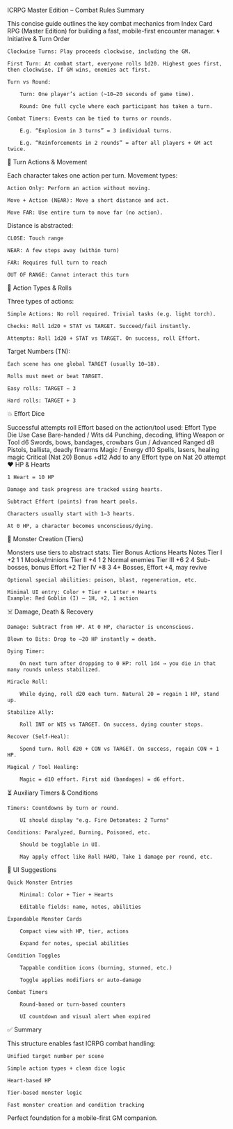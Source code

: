 ICRPG Master Edition – Combat Rules Summary

This concise guide outlines the key combat mechanics from Index Card RPG (Master Edition) for building a fast, mobile-first encounter manager.
🌀 Initiative & Turn Order

    Clockwise Turns: Play proceeds clockwise, including the GM.

    First Turn: At combat start, everyone rolls 1d20. Highest goes first, then clockwise. If GM wins, enemies act first.

    Turn vs Round:

        Turn: One player’s action (~10–20 seconds of game time).

        Round: One full cycle where each participant has taken a turn.

    Combat Timers: Events can be tied to turns or rounds.

        E.g. “Explosion in 3 turns” = 3 individual turns.

        E.g. “Reinforcements in 2 rounds” = after all players + GM act twice.

🧭 Turn Actions & Movement

Each character takes one action per turn. Movement types:

    Action Only: Perform an action without moving.

    Move + Action (NEAR): Move a short distance and act.

    Move FAR: Use entire turn to move far (no action).

Distance is abstracted:

    CLOSE: Touch range

    NEAR: A few steps away (within turn)

    FAR: Requires full turn to reach

    OUT OF RANGE: Cannot interact this turn

🎲 Action Types & Rolls

Three types of actions:

    Simple Actions: No roll required. Trivial tasks (e.g. light torch).

    Checks: Roll 1d20 + STAT vs TARGET. Succeed/fail instantly.

    Attempts: Roll 1d20 + STAT vs TARGET. On success, roll Effort.

Target Numbers (TN):

    Each scene has one global TARGET (usually 10–18).

    Rolls must meet or beat TARGET.

    Easy rolls: TARGET − 3

    Hard rolls: TARGET + 3

💥 Effort Dice

Successful attempts roll Effort based on the action/tool used:
Effort Type	Die	Use Case
Bare-handed / Wits	d4	Punching, decoding, lifting
Weapon or Tool	d6	Swords, bows, bandages, crowbars
Gun / Advanced Ranged	d8	Pistols, ballista, deadly firearms
Magic / Energy	d10	Spells, lasers, healing magic
Critical (Nat 20) Bonus	+d12	Add to any Effort type on Nat 20 attempt
❤️ HP & Hearts

    1 Heart = 10 HP

    Damage and task progress are tracked using hearts.

    Subtract Effort (points) from heart pools.

    Characters usually start with 1–3 hearts.

    At 0 HP, a character becomes unconscious/dying.

👹 Monster Creation (Tiers)

Monsters use tiers to abstract stats:
Tier	Bonus	Actions	Hearts	Notes
Tier I	+2	1	1	Mooks/minions
Tier II	+4	1	2	Normal enemies
Tier III	+6	2	4	Sub-bosses, bonus Effort +2
Tier IV	+8	3	4+	Bosses, Effort +4, may revive

    Optional special abilities: poison, blast, regeneration, etc.

    Minimal UI entry: Color + Tier + Letter + Hearts
    Example: Red Goblin (I) – 1H, +2, 1 action

☠️ Damage, Death & Recovery

    Damage: Subtract from HP. At 0 HP, character is unconscious.

    Blown to Bits: Drop to –20 HP instantly = death.

    Dying Timer:

        On next turn after dropping to 0 HP: roll 1d4 → you die in that many rounds unless stabilized.

    Miracle Roll:

        While dying, roll d20 each turn. Natural 20 = regain 1 HP, stand up.

    Stabilize Ally:

        Roll INT or WIS vs TARGET. On success, dying counter stops.

    Recover (Self-Heal):

        Spend turn. Roll d20 + CON vs TARGET. On success, regain CON + 1 HP.

    Magical / Tool Healing:

        Magic = d10 effort. First aid (bandages) = d6 effort.

⏳ Auxiliary Timers & Conditions

    Timers: Countdowns by turn or round.

        UI should display "e.g. Fire Detonates: 2 Turns"

    Conditions: Paralyzed, Burning, Poisoned, etc.

        Should be togglable in UI.

        May apply effect like Roll HARD, Take 1 damage per round, etc.

🧠 UI Suggestions

    Quick Monster Entries

        Minimal: Color + Tier + Hearts

        Editable fields: name, notes, abilities

    Expandable Monster Cards

        Compact view with HP, tier, actions

        Expand for notes, special abilities

    Condition Toggles

        Tappable condition icons (burning, stunned, etc.)

        Toggle applies modifiers or auto-damage

    Combat Timers

        Round-based or turn-based counters

        UI countdown and visual alert when expired

✅ Summary

This structure enables fast ICRPG combat handling:

    Unified target number per scene

    Simple action types + clean dice logic

    Heart-based HP

    Tier-based monster logic

    Fast monster creation and condition tracking

Perfect foundation for a mobile-first GM companion.